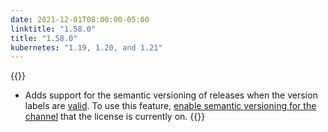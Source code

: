 ```yaml
---
date: 2021-12-01T08:00:00-05:00
linktitle: "1.58.0"
title: "1.58.0"
kubernetes: "1.19, 1.20, and 1.21"
---
```


{{<features>}}
 * Adds support for the semantic versioning of releases when the version labels are [valid](https://semver.org/). To use this feature, [enable semantic versioning for the channel](/vendor/packaging/promoting-releases/#semantic-versioning) that the license is currently on.
{{</features>}}
